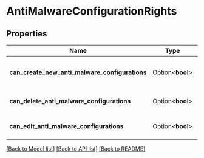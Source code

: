 # AntiMalwareConfigurationRights

## Properties

Name | Type | Description | Notes
------------ | ------------- | ------------- | -------------
**can_create_new_anti_malware_configurations** | Option<**bool**> | Right to create new antimalware configurations. | [optional]
**can_delete_anti_malware_configurations** | Option<**bool**> | Right to delete antimalware configurations. | [optional]
**can_edit_anti_malware_configurations** | Option<**bool**> | Right to edit antimalware configurations. | [optional]

[[Back to Model list]](../README.md#documentation-for-models) [[Back to API list]](../README.md#documentation-for-api-endpoints) [[Back to README]](../README.md)


